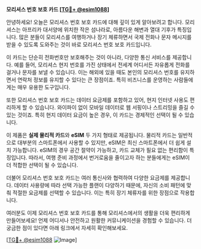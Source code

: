 **모리셔스 번호 보호 카드 [[TG💪+ @esim1088](https://t.me/s/esim1088)]**

안녕하세요! 오늘은 모리셔스 번호 보호 카드에 대해 깊이 있게 알아보려고 합니다. 모리셔스는 아프리카 대서양에 위치한 작은 섬나라로, 아름다운 해변과 열대 기후가 특징입니다. 많은 분들이 모리셔스를 여행하거나 장기 체류하면서 국제 전화나 문자 메시지를 받을 수 있도록 도와주는 것이 바로 모리셔스 번호 보호 카드입니다.

이 카드는 단순히 전화번호만 보호해주는 것이 아니라, 다양한 통신 서비스를 제공합니다. 예를 들어, 모리셔스 현지 번호를 가진 상태에서 전세계 어디서든 자유롭게 전화를 걸거나 문자를 보낼 수 있습니다. 이는 해외에 있을 때도 본인의 모리셔스 번호를 유지하면서 연락처 정보를 유지할 수 있다는 큰 장점이죠. 특히 비즈니스를 운영하는 사람들에게는 매우 유용한 도구입니다.

또한 모리셔스 번호 보호 카드는 데이터 요금제를 포함하고 있어, 현지 인터넷 사용도 편리하게 할 수 있습니다. 와이파이 없이 모바일 데이터로 웹 서핑이나 스트리밍을 즐길 수 있는 것이죠. 특히 현지 데이터 요금이 높은 경우, 이 카드는 경제적인 선택이 될 수 있습니다.

이 제품은 **실제 물리적 카드**와 **eSIM** 두 가지 형태로 제공됩니다. 물리적 카드는 일반적으로 대부분의 스마트폰에서 사용할 수 있지만, eSIM은 최신 스마트폰에서 더 쉽게 설치 가능합니다. eSIM의 경우 공간 절약이 가능하고, 카드 교체가 필요 없는 편리함이 특징입니다. 따라서, 여행 준비 과정에서 번거로움을 줄이고자 하는 분들에게는 eSIM이 더 적합한 선택이 될 수 있습니다.

더불어 모리셔스 번호 보호 카드는 여러 통신사와 협력하여 다양한 요금제를 제공합니다. 데이터 사용량에 따라 선택 가능한 플랜이 다양하기 때문에, 자신의 소비 패턴에 맞춰 적절한 요금제를 선택할 수 있습니다. 이는 특히 장기 체류자를 위한 장점으로 작용합니다.

여러분도 이제 모리셔스 번호 보호 카드를 통해 모리셔스에서의 생활을 더욱 편리하게 만들어보세요! 언제 어디서나 안전하고 원활한 커뮤니케이션을 경험할 수 있습니다. 더 궁금한 점이 있다면 아래 링크에서 자세히 확인해보세요. 

[[TG💪+ @esim1088](https://t.me/s/esim1088) ![Image](https://i.postimg.cc/Y0z9fWf4/image.png)]